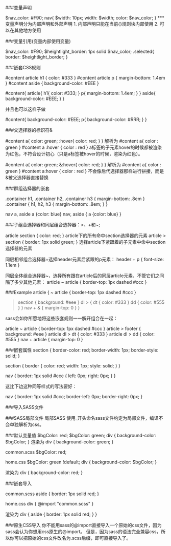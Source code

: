 ###变量声明

$nav_color: #F90;
nav{
  $width: 10px;
  width: $width;
  color: $nav_color;
}
*** 变量声明分为内部声明和外部声明
    1. 内部声明只能在当前{}规则块内部使用
    2. 可以在其他地方使用

###变量引用(变量内部使用变量)

$nav_color: #F90;
$heightlight_border: 1px solid $nav_color;
.selected{
  border: $heightlight_border;
}


###嵌套CSS规则

#content article h1 { color: #333 }
#content article p { margin-bottom: 1.4em }
#content aside { background-color: #EEE }

#content{
  article{
    h1{
      color: #333;
    }
    p{
      margin-bottom: 1.4em;
    }
  }
  aside{
    background-color: #EEE;
  }
}

并且也可以这样子做

#content{
  background-color: #EEE;
  p{
    background-color: #RRR;
  }
}

###父选择器的标识符&

#content a{
  color: green;
  :hover{
    color: red;
  }
}
解析为
#content a{ color : green }
#content a :hover { color : red }
a标签的子元素hover的时候都被渲染为红色，不符合设计初心（只是a标签被hover的时候，渲染为红色）。

#content a{
  color: green;
  &:hover{
    color: red;
  }
}
解析为
#content a{ color : green }
#content a:hover { color : red }
不会像后代选择器那样进行拼接，而是&被父选择器直接替换

###群组选择器的嵌套

.container h1, .container h2, .container h3 { margin-bottom: .8em }
.container {
  h1, h2, h3 { margin-bottom: .8em; }
}

nav a, aside a {color: blue}
nav, aside {
  a {color: blue}
}

###子组合选择器和同层组合选择器：>、+和~;

article section { color: red; }                 article下的所有命中section选择器的元素
article > section { border: 1px solid green; }  选择article下紧跟着的子元素中命中section选择器的元素

同层相邻组合选择器+选择header元素后紧跟的p元素：
header + p { font-size: 1.1em }

同层全体组合选择器~，选择所有跟在article后的同层article元素，不管它们之间隔了多少其他元素：
article ~ article { border-top: 1px dashed #ccc }


###Example
article {
  ~ article { border-top: 1px dashed #ccc }
  > section { background: #eee }
  dl > {
    dt { color: #333 }
    dd { color: #555 }
  }
  nav + & { margin-top: 0 }
}

sass会如你所愿地将这些嵌套规则一一解开组合在一起：

article ~ article { border-top: 1px dashed #ccc }
article > footer { background: #eee }
article dl > dt { color: #333 }
article dl > dd { color: #555 }
nav + article { margin-top: 0 }

###嵌套属性
section {
  border-color: red;
  border-width: 1px;
  border-style: solid;
}

section {
  border {
    color: red;
    width: 1px;
    style: solid;
  }
}

nav {
  border: 1px solid #ccc {
  left: 0px;
  right: 0px;
  }
}

这比下边这种同等样式的写法要好：

nav {
  border: 1px solid #ccc;
  border-left: 0px;
  border-right: 0px;
}

###导入SASS文件
<!-- @import "***" 导入sass文件 和css import不同，css import只有执行到import时才导入，sass中的import在生成css文件时就加载进来了。 -->

###SASS局部文件
局部SASS 使用_开头命名sass文件约定为局部文件，编译不会单独解析为css。

###默认变量值
$bgColor: red;
$bgColor: green;
div {
  background-color: $bgColor;
}
渲染为
div {
  background-color: green;
}

common.scss
$bgColor: red;

home.css
$bgColor: green !default;
div {
  background-color: $bgColor;
}

渲染为
div {
  background-color: red;
}

###嵌套导入

common.scss
aside {
  border: 1px solid red;
}

home.css
div {
  @import "common.scss"
}

渲染为
div {
  aside {
    border: 1px solid red;
  }
}

###原生CSS导入
你不能用sass的@import直接导入一个原始的css文件，因为sass会认为你想用css原生的@import。
但是，因为sass的语法完全兼容css，所以你可以把原始的css文件改名为.scss后缀，即可直接导入了。
